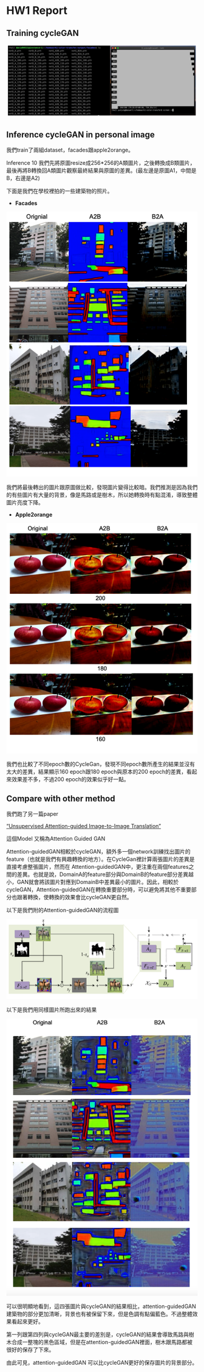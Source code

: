 # HW1 Report

## Training cycleGAN
<img src="results/img/screenshot.png"/>

## Inference cycleGAN in personal image
我們train了兩組dataset，facades跟apple2orange。

Inference 10
我們先將原圖resize成256*256的A類圖片，之後轉換成B類圖片，最後再將B轉換回A類圖片觀察最終結果與原圖的差異。(最左邊是原圖A1，中間是B，右邊是A2)

下面是我們在學校裡拍的一些建築物的照片。

* **Facades**  
<img src="results/img/Facades.png"/>

我們將最後轉出的圖片跟原圖做比較，發現圖片變得比較暗。我們推測是因為我們的有些圖片有大量的背景，像是馬路或是樹木，所以她轉換時有點混淆，導致整體圖片亮度下降。


* **Apple2orange**  
<img src="results/img/Apple2orange.png"/>

我們也比較了不同epoch數的CycleGan，發現不同epoch數所產生的結果並沒有太大的差異，結果顯示160 epoch跟180 epoch與原本的200 epoch的差異，看起來效果差不多，不過200 epoch的效果似乎好一點。


## Compare with other method
我們跑了另一篇paper

[“Unsupervised Attention-guided Image-to-Image Translation”](https://arxiv.org/pdf/1806.02311.pdf)

這個Model 又稱為Attention Guided GAN

Attention-guidedGAN相較於cycleGAN，額外多一個network訓練找出圖片的feature（也就是我們有興趣轉換的地方）。在CycleGan裡計算兩張圖片的差異是直接考慮整張圖片，然而在
Attention-guidedGAN中，更注重在兩個features之間的差異。也就是說，DomainA的feature部分與DomainB的feature部分差異越小，GAN就會將該圖片對應到DomainB中差異最小的圖片。因此，相較於cycleGAN，Attention-guidedGAN在轉換重要部分時，可以避免將其他不重要部分也跟著轉換，使轉換的效果會比cycleGAN更自然。

以下是我們附的Attention-guidedGAN的流程圖

<img src="results/img/AttentionGAN.png"/>

以下是我們用同樣圖片所跑出來的結果

<img src="results/img/othermethod.png"/>

可以很明顯地看到，這四張圖片與cycleGAN的結果相比，attention-guidedGAN建築物的部分更加清晰，背景也有被保留下來，但是色調有點偏藍色。不過整體效果看起來更好。

第一列跟第四列與cycleGAN最主要的差別是，cycleGAN的結果會導致馬路與樹木合成一整塊的黑色區域，但是在attention-guidedGAN裡面，樹木跟馬路都被很好的保存了下來。

由此可見，attention-guidedGAN 可以比cycleGAN更好的保存圖片的背景部分。
